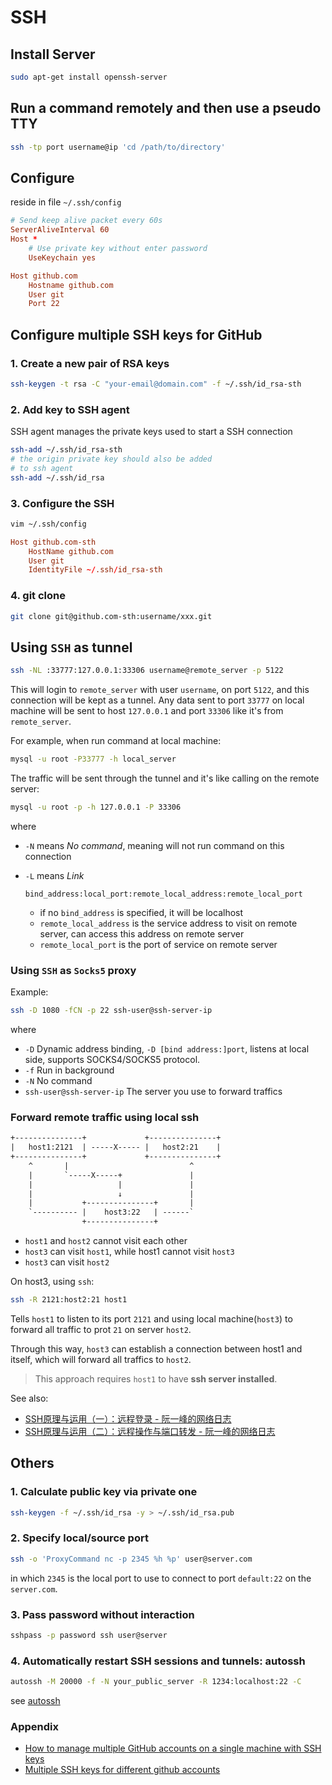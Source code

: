 # SSH

## Install Server

```bash
sudo apt-get install openssh-server
```

## Run a command remotely and then use a pseudo TTY

```bash
ssh -tp port username@ip 'cd /path/to/directory'
```

## Configure

reside in file `~/.ssh/config`

```conf
# Send keep alive packet every 60s
ServerAliveInterval 60
Host *
    # Use private key without enter password
    UseKeychain yes

Host github.com
    Hostname github.com
    User git
    Port 22
```

## Configure multiple SSH keys for GitHub

### 1. Create a new pair of RSA keys

```bash
ssh-keygen -t rsa -C "your-email@domain.com" -f ~/.ssh/id_rsa-sth
```

### 2. Add key to SSH agent

SSH agent manages the private keys used to start a SSH connection

```bash
ssh-add ~/.ssh/id_rsa-sth
# the origin private key should also be added
# to ssh agent
ssh-add ~/.ssh/id_rsa
```

### 3. Configure the SSH

```bash
vim ~/.ssh/config
```

```conf
Host github.com-sth
    HostName github.com
    User git
    IdentityFile ~/.ssh/id_rsa-sth
```

### 4. git clone

```bash
git clone git@github.com-sth:username/xxx.git
```

## Using `SSH` as tunnel

```bash
ssh -NL :33777:127.0.0.1:33306 username@remote_server -p 5122
```

This will login to `remote_server` with user `username`, on port `5122`, and this connection will be kept as a tunnel.
Any data sent to port `33777` on local machine will be sent to host `127.0.0.1` and port `33306` like it's from `remote_server`.

For example, when run command at local machine:

```bash
mysql -u root -P33777 -h local_server
```

The traffic will be sent through the tunnel and it's like calling on the remote server:

```bash
mysql -u root -p -h 127.0.0.1 -P 33306
```

where

- `-N` means _No command_, meaning will not run command on this connection
- `-L` means _Link_

  `bind_address:local_port:remote_local_address:remote_local_port`

  - if no `bind_address` is specified, it will be localhost
  - `remote_local_address` is the service address to visit on remote server, can access this address on remote server
  - `remote_local_port` is the port of service on remote server

### Using `SSH` as `Socks5` proxy

Example:

```bash
ssh -D 1080 -fCN -p 22 ssh-user@ssh-server-ip
```

where

- `-D` Dynamic address binding, `-D [bind address:]port`, listens at local side, supports SOCKS4/SOCKS5 protocol.
- `-f` Run in background
- `-N` No command
- `ssh-user@ssh-server-ip` The server you use to forward traffics

### Forward remote traffic using local ssh

```txt
+---------------+             +---------------+
|   host1:2121  | -----X----- |   host2:21    |
+---------------+             +---------------+
    ^       |                           ^
    |       `-----X-----+               |
    |                   |               |
    |                   ↓               |
    |           +---------------+       |
    `---------- |    host3:22   | ------`
                +---------------+
```

- `host1` and `host2` cannot visit each other
- `host3` can visit `host1`, while host1 cannot visit `host3`
- `host3` can visit `host2`

On host3, using `ssh`:

```bash
ssh -R 2121:host2:21 host1
```

Tells `host1` to listen to its port `2121` and using local machine(`host3`) to forward all traffic to prot `21` on server `host2`.

Through this way, `host3` can establish a connection between host1 and itself,
which will forward all traffics to `host2`.

> This approach requires `host1` to have **ssh server installed**.

See also:

- [SSH原理与运用（一）：远程登录 - 阮一峰的网络日志](http://www.ruanyifeng.com/blog/2011/12/ssh_remote_login.html)
- [SSH原理与运用（二）：远程操作与端口转发 - 阮一峰的网络日志](http://www.ruanyifeng.com/blog/2011/12/ssh_port_forwarding.html)

## Others

### 1. Calculate public key via private one

   ```bash
   ssh-keygen -f ~/.ssh/id_rsa -y > ~/.ssh/id_rsa.pub
   ```

### 2. Specify local/source port

```bash
ssh -o 'ProxyCommand nc -p 2345 %h %p' user@server.com
```

in which `2345` is the local port to use to connect to port `default:22` on the `server.com`.

### 3. Pass password without interaction

```bash
sshpass -p password ssh user@server
```

### 4. Automatically restart SSH sessions and tunnels: autossh

```bash
autossh -M 20000 -f -N your_public_server -R 1234:localhost:22 -C
```

see [autossh](https://www.harding.motd.ca/autossh/)

### Appendix

- [How to manage multiple GitHub accounts on a single machine with SSH keys](https://medium.freecodecamp.org/manage-multiple-github-accounts-the-ssh-way-2dadc30ccaca)
- [Multiple SSH keys for different github accounts](https://gist.github.com/jexchan/2351996)
